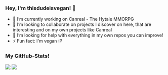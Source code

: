 ### Hey, I'm thisdudeisvegan! 👋

- 🔭 I’m currently working on Canreal - The Hytale MMORPG
- 👯 I’m looking to collaborate on projects I discover on here, that are interesting and on my own projects like Canreal
- 🤔 I’m looking for help with everything in my own repos you can improve!
- ⚡ Fun fact: I'm vegan :P
### My GitHub-Stats!
<img src="https://github.com/thisdudeisvegan/github-stats/blob/master/generated/overview.svg">
<img src="https://github.com/thisdudeisvegan/github-stats/blob/master/generated/languages.svg">
